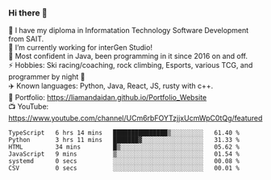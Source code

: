 ### Hi there 👋  
🏫 I have my diploma in Informatation Technology Software Development from SAIT.  
🔭 I’m currently working for interGen Studio!  
💬 Most confident in Java, been programming in it since 2016 on and off.    
⚡ Hobbies: Ski racing/coaching, rock climbing, Esports, various TCG, and programmer by night 🦉    
✈️ Known languages: Python, Java, React, JS, rusty with c++.     
🥇 Portfolio: https://liamandaidan.github.io/Portfolio_Website  
📺 YouTube: https://www.youtube.com/channel/UCm6rbFOYTzjjxUcmWpC0tQg/featured

<!--START_SECTION:waka-->

```text
TypeScript   6 hrs 14 mins   ███████████████▒░░░░░░░░░   61.40 %
Python       3 hrs 11 mins   ███████▓░░░░░░░░░░░░░░░░░   31.33 %
HTML         34 mins         █▒░░░░░░░░░░░░░░░░░░░░░░░   05.62 %
JavaScript   9 mins          ▒░░░░░░░░░░░░░░░░░░░░░░░░   01.54 %
systemd      0 secs          ░░░░░░░░░░░░░░░░░░░░░░░░░   00.08 %
CSV          0 secs          ░░░░░░░░░░░░░░░░░░░░░░░░░   00.01 %
```

<!--END_SECTION:waka-->

